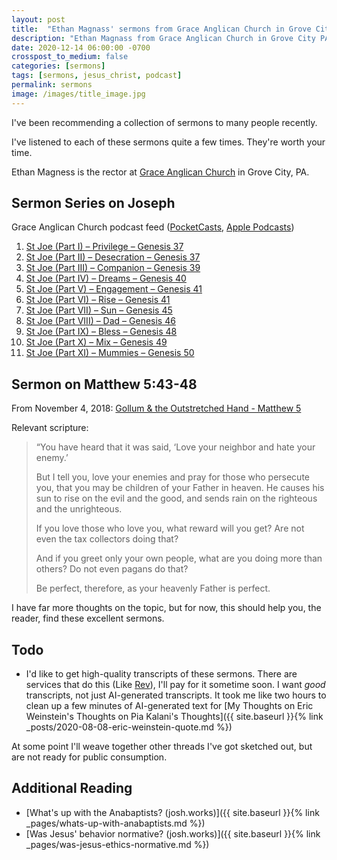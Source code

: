 ```yaml
---
layout: post
title:  "Ethan Magnass' sermons from Grace Anglican Church in Grove City, PA"
description: "Ethan Magnass from Grace Anglican Church in Grove City PA has given some excellent sermons. I wanted to make a collection of his sermons more discoverable to others, as I've referenced them in conversation quite a bit lately."
date: 2020-12-14 06:00:00 -0700
crosspost_to_medium: false
categories: [sermons]
tags: [sermons, jesus_christ, podcast]
permalink: sermons
image: /images/title_image.jpg
---
```


I've been recommending a collection of sermons to many people recently.

I've listened to each of these sermons quite a few times. They're worth your time.

Ethan Magness is the rector at [Grace Anglican Church](http://graceanglicanonline.com/) in Grove City, PA. 



## Sermon Series on Joseph

Grace Anglican Church podcast feed ([PocketCasts](https://play.pocketcasts.com/podcasts/6de56a60-e04e-0134-ebdd-4114446340cb), [Apple Podcasts](https://podcasts.apple.com/us/podcast/grace-anglican-church/id1209329002))

1. [St Joe (Part I) – Privilege – Genesis 37](http://graceanglicanonline.com/podcast/st-joe-part-i-privilege/)
1. [St Joe (Part II) – Desecration – Genesis 37](http://graceanglicanonline.com/podcast/st-joe-part-ii-desecration-genesis-37/)
1. [St Joe (Part III) – Companion – Genesis 39](http://graceanglicanonline.com/podcast/st-joe-part-iii-companion-genesis-39/)
1. [St Joe (Part IV) – Dreams – Genesis 40](http://graceanglicanonline.com/podcast/st-joe-part-iv-dreams-genesis-40/)
1. [St Joe (Part V) – Engagement – Genesis 41](http://graceanglicanonline.com/podcast/st-joe-part-v-engagement-genesis-41/)
1. [St Joe (Part VI) – Rise – Genesis 41](http://graceanglicanonline.com/podcast/st-joe-part-vi-rise-genesis-41/)
1. [St Joe (Part VII) – Sun – Genesis 45](http://graceanglicanonline.com/podcast/st-joe-part-vii-sun-genesis-45/)
1. [St Joe (Part VIII) – Dad – Genesis 46](http://graceanglicanonline.com/podcast/st-joe-part-viii-dad-genesis-46/)
1. [St Joe (Part IX) – Bless – Genesis 48](http://graceanglicanonline.com/podcast/st-joe-part-ix-bless-genesis-48/)
1. [St Joe (Part X) – Mix – Genesis 49](http://graceanglicanonline.com/podcast/st-joe-part-x-mix-genesis-49/)
1. [St Joe (Part XI) – Mummies – Genesis 50](http://graceanglicanonline.com/podcast/st-joe-part-xi-mummies-genesis-50/)


## Sermon on Matthew 5:43-48

From November 4, 2018: [Gollum & the Outstretched Hand - Matthew 5](http://graceanglicanonline.com/podcast/gollum-the-outstretched-hand-matthew-5/)

Relevant scripture:

> “You have heard that it was said, ‘Love your neighbor and hate your enemy.’ 
> 
> But I tell you, love your enemies and pray for those who persecute you, that you may be children of your Father in heaven. He causes his sun to rise on the evil and the good, and sends rain on the righteous and the unrighteous.
> 
> If you love those who love you, what reward will you get? Are not even the tax collectors doing that?
> 
> And if you greet only your own people, what are you doing more than others? Do not even pagans do that?
> 
> Be perfect, therefore, as your heavenly Father is perfect.

I have far more thoughts on the topic, but for now, this should help you, the reader, find these excellent sermons.

## Todo

- I'd like to get high-quality transcripts of these sermons. There are services that do this (Like [Rev](https://www.rev.com/)), I'll pay for it sometime soon. I want _good_ transcripts, not just AI-generated transcripts. It took me like two hours to clean up a few minutes of AI-generated text for [My Thoughts on Eric Weinstein's Thoughts on Pia Kalani's Thoughts]({{ site.baseurl }}{% link _posts/2020-08-08-eric-weinstein-quote.md %})

At some point I'll weave together other threads I've got sketched out, but are not ready for public consumption. 

## Additional Reading

- [What's up with the Anabaptists? (josh.works)]({{ site.baseurl }}{% link _pages/whats-up-with-anabaptists.md %})
- [Was Jesus' behavior normative? (josh.works)]({{ site.baseurl }}{% link _pages/was-jesus-ethics-normative.md %})


